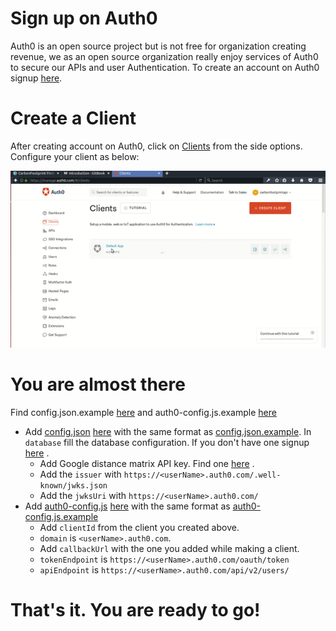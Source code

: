# Sign up on Auth0

Auth0 is an open source project but is not free for organization creating revenue, we as an open source organization really enjoy services of Auth0 to secure our APIs and user Authentication. To create an account on Auth0 signup [here](https://auth0.com/signup).

# Create a Client
After creating account on Auth0, click on [Clients](https://manage.auth0.com/#/clients) from the side options. Configure your client as below:

![client](./../gif/client.gif)

# You are almost there

Find config.json.example [here](https://gitlab.com/aossie/CarbonFootprint-API/blob/master/config.json.example) and auth0-config.js.example [here](https://gitlab.com/aossie/CarbonFootprint-API/tree/master/client/src/Auth/auth0-config.js.example)

* Add [config.json]() [here](https://gitlab.com/aossie/CarbonFootprint-API) with the same format as [config.json.example](). In `database` fill the database configuration. If you don't have one signup [here](https://mlab.com/signup/) .
     * Add Google distance matrix API key. Find one [here](https://developers.google.com/maps/documentation/distance-matrix/get-api-key) .
     * Add the `issuer` with `https://<userName>.auth0.com/.well-known/jwks.json`
     * Add the `jwksUri` with `https://<userName>.auth0.com/`
* Add [auth0-config.js]() [here](https://gitlab.com/aossie/CarbonFootprint-API/tree/master/client/src/Auth) with the same format as [auth0-config.js.example](https://gitlab.com/aossie/CarbonFootprint-API/tree/master/client/src/Auth/auth0-config.js.example)
     * Add `clientId` from the client you created above.
     * `domain` is `<userName>.auth0.com`.
     * Add `callbackUrl` with the one you added while making a client.
     * `tokenEndpoint` is `https://<userName>.auth0.com/oauth/token`
     * `apiEndpoint` is `https://<userName>.auth0.com/api/v2/users/`

# That's it. You are ready to go! 
